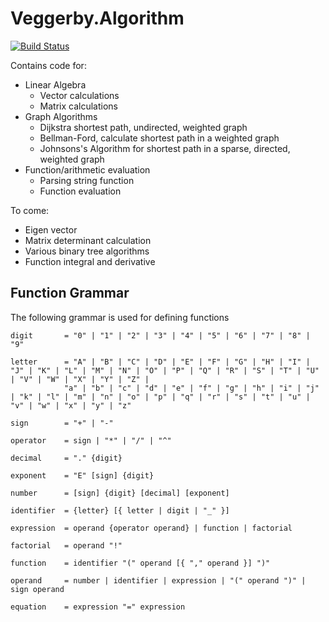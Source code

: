 # Veggerby.Algorithm

[![Build Status](https://travis-ci.org/veggerby/Veggerby.Algorithm.svg?branch=master)](https://travis-ci.org/veggerby/Veggerby.Algorithm)

Contains code for:

* Linear Algebra
  * Vector calculations
  * Matrix calculations
* Graph Algorithms
  * Dijkstra shortest path, undirected, weighted graph
  * Bellman-Ford, calculate shortest path in a weighted graph
  * Johnsons's Algorithm for shortest path in a sparse, directed, weighted graph
* Function/arithmetic evaluation
  * Parsing string function
  * Function evaluation

To come:

* Eigen vector
* Matrix determinant calculation
* Various binary tree algorithms
* Function integral and derivative


## Function Grammar

The following grammar is used for defining functions

    digit 		= "0" | "1" | "2" | "3" | "4" | "5" | "6" | "7" | "8" | "9"

    letter 		= "A" | "B" | "C" | "D" | "E" | "F" | "G" | "H" | "I" | "J" | "K" | "L" | "M" | "N" | "O" | "P" | "Q" | "R" | "S" | "T" | "U" | "V" | "W" | "X" | "Y" | "Z" |
                "a" | "b" | "c" | "d" | "e" | "f" | "g" | "h" | "i" | "j" | "k" | "l" | "m" | "n" | "o" | "p" | "q" | "r" | "s" | "t" | "u" | "v" | "w" | "x" | "y" | "z"

    sign   		= "+" | "-"

    operator 	= sign | "*" | "/" | "^"

    decimal 	= "." {digit}

    exponent 	= "E" [sign] {digit}

    number 		= [sign] {digit} [decimal] [exponent]

    identifier	= {letter} [{ letter | digit | "_" }]

    expression	= operand {operator operand} | function | factorial

    factorial	= operand "!"

    function	= identifier "(" operand [{ "," operand }] ")"

    operand 	= number | identifier | expression | "(" operand ")" | sign operand

    equation 	= expression "=" expression

